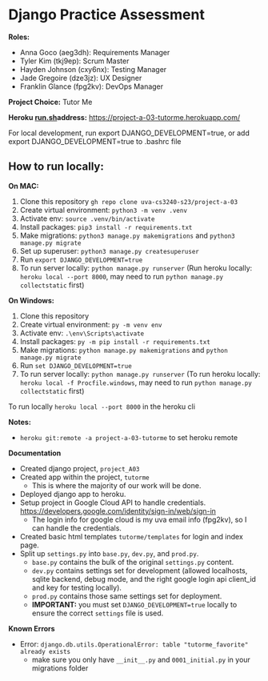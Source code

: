 # Django Practice Assessment


**Roles:**
- Anna Goco (aeg3dh): Requirements Manager
- Tyler Kim (tkj9ep): Scrum Master 
- Hayden Johnson (cxy6nx): Testing Manager
- Jade Gregoire (dze3jz): UX Designer
- Franklin Glance (fpg2kv): DevOps Manager


**Project Choice:** Tutor Me


**Heroku [run.sh](run.sh)address:** https://project-a-03-tutorme.herokuapp.com/

For local development, run export DJANGO_DEVELOPMENT=true, or add export DJANGO_DEVELOPMENT=true to .bashrc file

## How to run locally:
**On MAC:**
1. Clone this repository `gh repo clone uva-cs3240-s23/project-a-03`
2. Create virtual environment: `python3 -m venv .venv`
3. Activate env: `source .venv/bin/activate`
4. Install packages: `pip3 install -r requirements.txt`
5. Make migrations: `python3 manage.py makemigrations` and `python3 manage.py migrate`
6. Set up superuser: `python3 manage.py createsuperuser` 
7. Run `export DJANGO_DEVELOPMENT=true`
8. To run server locally: `python manage.py runserver`
(Run heroku locally: `heroku local --port 8000`, may need to run `python manage.py collectstatic` first) 

**On Windows:**
1. Clone this repository
2. Create virtual environment: `py -m venv env`
3. Activate env: `.\env\Scripts\activate`
4. Install packages: `py -m pip install -r requirements.txt`
5. Make migrations: `python manage.py makemigrations` and `python manage.py migrate`
6. Run `set DJANGO_DEVELOPMENT=true`
7. To run server locally: `python manage.py runserver`
(To run heroku locally: `heroku local -f Procfile.windows`, may need to run `python manage.py collectstatic` first) 

To run locally `heroku local --port 8000` in the heroku cli


**Notes:**
- `heroku git:remote -a project-a-03-tutorme` to set heroku remote


**Documentation**
- Created django project, `project_A03`
- Created app within the project, `tutorme`
  - This is where the majority of our work will be done. 
- Deployed django app to heroku. 
- Setup project in Google Cloud API to handle credentials. https://developers.google.com/identity/sign-in/web/sign-in
  - The login info for google cloud is my uva email info (fpg2kv), so I can handle the credentials. 
- Created basic html templates `tutorme/templates` for login and index page. 
- Split up `settings.py` into `base.py`, `dev.py`, and `prod.py`. 
  - `base.py` contains the bulk of the original `settings.py` content. 
  - `dev.py` contains settings set for development (allowed localhosts, sqlite backend, debug mode, and the right google login api client_id and key for testing locally).
  - `prod.py` contains those same settings set for deployment. 
  - **IMPORTANT:** you must set `DJANGO_DEVELOPMENT=true` locally to ensure the correct `settings` file is used. 

**Known Errors**

- Error: `django.db.utils.OperationalError: table "tutorme_favorite" already exists`
    - make sure you only have `__init__.py` and `0001_initial.py` in your migrations folder